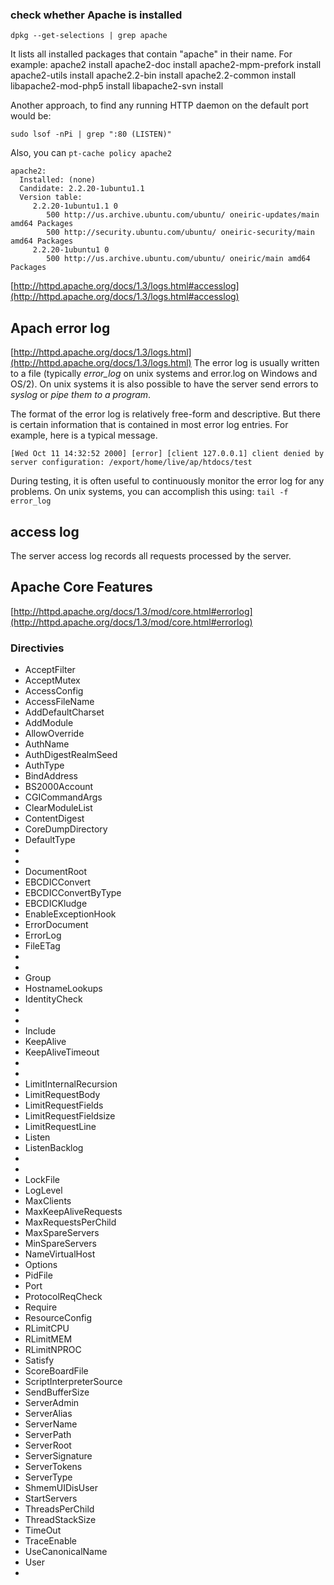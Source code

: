 
### check whether Apache is installed 
`dpkg --get-selections | grep apache`

It lists all installed packages that contain "apache" in their name. For example:
    apache2                                         install
    apache2-doc                                     install
    apache2-mpm-prefork                             install
    apache2-utils                                   install
    apache2.2-bin                                   install
    apache2.2-common                                install
    libapache2-mod-php5                             install
    libapache2-svn                                  install

Another approach, to find any running HTTP daemon on the default port would be:

`sudo lsof -nPi | grep ":80 (LISTEN)"`

Also, you can
`pt-cache policy apache2`

    apache2:
      Installed: (none)
      Candidate: 2.2.20-1ubuntu1.1
      Version table:
         2.2.20-1ubuntu1.1 0
            500 http://us.archive.ubuntu.com/ubuntu/ oneiric-updates/main amd64 Packages
            500 http://security.ubuntu.com/ubuntu/ oneiric-security/main amd64 Packages
         2.2.20-1ubuntu1 0
            500 http://us.archive.ubuntu.com/ubuntu/ oneiric/main amd64 Packages
    

[http://httpd.apache.org/docs/1.3/logs.html#accesslog](http://httpd.apache.org/docs/1.3/logs.html#accesslog)

## Apach error log
[http://httpd.apache.org/docs/1.3/logs.html](http://httpd.apache.org/docs/1.3/logs.html)
The error log is usually written to a file (typically *error_log* on unix systems and error.log on Windows and OS/2). On unix systems it is also possible to have the server send errors to *syslog* or *pipe them to a program*.

The format of the error log is relatively free-form and descriptive. But there is certain information that is contained in most error log entries. For example, here is a typical message.

`[Wed Oct 11 14:32:52 2000] [error] [client 127.0.0.1] client denied by server configuration: /export/home/live/ap/htdocs/test`

During testing, it is often useful to continuously monitor the error log for any problems. On unix systems, you can accomplish this using:
`tail -f error_log`

## access log
The server access log records all requests processed by the server. 

## 	

## Apache Core Features
[http://httpd.apache.org/docs/1.3/mod/core.html#errorlog](http://httpd.apache.org/docs/1.3/mod/core.html#errorlog)

### Directivies 
- AcceptFilter
- AcceptMutex
- AccessConfig
- AccessFileName
- AddDefaultCharset
- AddModule
- AllowOverride
- AuthName
- AuthDigestRealmSeed
- AuthType
- BindAddress
- BS2000Account
- CGICommandArgs
- ClearModuleList
- ContentDigest
- CoreDumpDirectory
- DefaultType
- <Directory>
- <DirectoryMatch>
- DocumentRoot
- EBCDICConvert
- EBCDICConvertByType
- EBCDICKludge
- EnableExceptionHook
- ErrorDocument
- ErrorLog
- FileETag
- <Files>
- <FilesMatch>
- Group
- HostnameLookups
- IdentityCheck
- <IfDefine>
- <IfModule>
- Include
- KeepAlive
- KeepAliveTimeout
- <Limit>
- <LimitExcept>
- LimitInternalRecursion
- LimitRequestBody
- LimitRequestFields
- LimitRequestFieldsize
- LimitRequestLine
- Listen
- ListenBacklog
- <Location>
- <LocationMatch>
- LockFile
- LogLevel
- MaxClients
- MaxKeepAliveRequests
- MaxRequestsPerChild
- MaxSpareServers
- MinSpareServers
- NameVirtualHost
- Options
- PidFile
- Port
- ProtocolReqCheck
- Require
- ResourceConfig
- RLimitCPU
- RLimitMEM
- RLimitNPROC
- Satisfy
- ScoreBoardFile
- ScriptInterpreterSource
- SendBufferSize
- ServerAdmin
- ServerAlias
- ServerName
- ServerPath
- ServerRoot
- ServerSignature
- ServerTokens
- ServerType
- ShmemUIDisUser
- StartServers
- ThreadsPerChild
- ThreadStackSize
- TimeOut
- TraceEnable
- UseCanonicalName
- User
- <VirtualHost>

